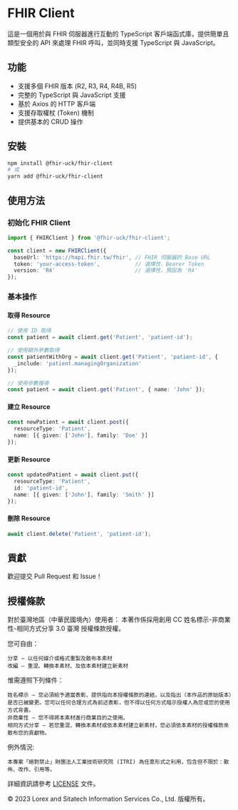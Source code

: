 # FHIR Client

這是一個用於與 FHIR 伺服器進行互動的 TypeScript 客戶端函式庫，提供簡單且類型安全的 API 來處理 FHIR 呼叫，並同時支援 TypeScript 與 JavaScript。

## 功能

- 支援多個 FHIR 版本 (R2, R3, R4, R4B, R5)
- 完整的 TypeScript 與 JavaScript 支援
- 基於 Axios 的 HTTP 客戶端
- 支援存取權杖 (Token) 機制
- 提供基本的 CRUD 操作

## 安裝

```bash
npm install @fhir-uck/fhir-client
# 或
yarn add @fhir-uck/fhir-client
```

## 使用方法

### 初始化 FHIR Client

```typescript
import { FHIRClient } from '@fhir-uck/fhir-client';

const client = new FHIRClient({
  baseUrl: 'https://hapi.fhir.tw/fhir', // FHIR 伺服器的 Base URL
  token: 'your-access-token',           // 選擇性，Bearer Token
  version: 'R4'                         // 選擇性，預設為 'R4'
});
```

### 基本操作

#### 取得 Resource

```typescript
// 使用 ID 取得
const patient = await client.get('Patient', 'patient-id');

// 使用額外參數取得
const patientWithOrg = await client.get('Patient', 'patient-id', {
  _include: 'patient.managingOrganization'
});

// 使用參數搜尋
const patient = await client.get('Patient', { name: 'John' });
```

#### 建立 Resource

```typescript
const newPatient = await client.post({
  resourceType: 'Patient',
  name: [{ given: ['John'], family: 'Doe' }]
});
```

#### 更新 Resource

```typescript
const updatedPatient = await client.put({
  resourceType: 'Patient',
  id: 'patient-id',
  name: [{ given: ['John'], family: 'Smith' }]
});
```

#### 刪除 Resource

```typescript
await client.delete('Patient', 'patient-id');
```

## 貢獻

歡迎提交 Pull Request 和 Issue！ 

## 授權條款
對於臺灣地區（中華民國境內）使用者： 本著作係採用創用 CC 姓名標示-非商業性-相同方式分享 3.0 臺灣 授權條款授權。

您可自由：

    分享 — 以任何媒介或格式重製及散布本素材
    改編 — 重混、轉換本素材、及依本素材建立新素材

惟需遵照下列條件：

    姓名標示 — 您必須給予適當表彰、提供指向本授權條款的連結，以及指出（本作品的原始版本）是否已被變更。您可以任何合理方式為前述表彰，但不得以任何方式暗示授權人為您或您的使用方式背書。
    非商業性 — 您不得將本素材進行商業目的之使用。
    相同方式分享 — 若您重混、轉換本素材或依本素材建立新素材，您必須依本素材的授權條款來散布您的貢獻物。

例外情況:

    本專案「絕對禁止」財團法人工業技術研究院 (ITRI) 為任意形式之利用，包含但不限於：散佈、改作、引用等。 

詳細資訊請參考 [LICENSE](LICENSE) 文件。

© 2023 Lorex and Sitatech Information Services Co., Ltd. 版權所有。
